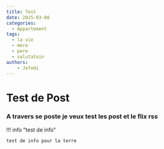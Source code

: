 ```yaml
---
title: Test
date: 2025-03-08
categories:
  - Appartement
tags:
  - la vie
  - mere
  - pere
  - salutatoin
authors:
    - Jefedi
---
```



# Test de Post 


### A travers se poste je veux test les post et le flix rss

!!! info "test de info"

    test de info pour la terre
